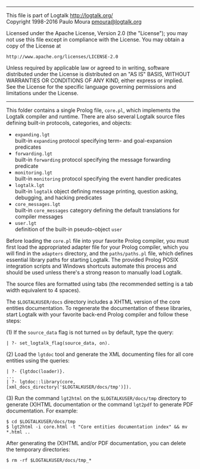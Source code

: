 ________________________________________________________________________

This file is part of Logtalk <http://logtalk.org/>  
Copyright 1998-2016 Paulo Moura <pmoura@logtalk.org>

Licensed under the Apache License, Version 2.0 (the "License");
you may not use this file except in compliance with the License.
You may obtain a copy of the License at

    http://www.apache.org/licenses/LICENSE-2.0

Unless required by applicable law or agreed to in writing, software
distributed under the License is distributed on an "AS IS" BASIS,
WITHOUT WARRANTIES OR CONDITIONS OF ANY KIND, either express or implied.
See the License for the specific language governing permissions and
limitations under the License.
________________________________________________________________________


This folder contains a single Prolog file, `core.pl`, which implements the
Logtalk compiler and runtime. There are also several Logtalk source files
defining built-in protocols, categories, and objects:

- `expanding.lgt`  
	built-in `expanding` protocol specifying term- and goal-expansion predicates
- `forwarding.lgt`  
	built-in `forwarding` protocol specifying the message forwarding predicate
- `monitoring.lgt`  
	built-in `monitoring` protocol specifying the event handler predicates
- `logtalk.lgt`  
	built-in `logtalk` object defining message printing, question asking, debugging, and hacking predicates
- `core_messages.lgt`  
	built-in `core_messages` category defining the default translations for compiler messages
- `user.lgt`  
	definition of the built-in pseudo-object `user`

Before loading the `core.pl` file into your favorite Prolog compiler,
you must first load the appropriated adapter file for your Prolog
compiler, which you will find in the `adapters` directory, and the
`paths/paths.pl` file, which defines essential library paths for
starting Logtalk. The provided Prolog POSIX integration scripts and
Windows shortcuts automate this process and should be used unless
there's a strong reason to manually load Logtalk.

The source files are formatted using tabs (the recommended setting is
a tab width equivalent to 4 spaces).

The `$LOGTALKUSER/docs` directory includes a XHTML version of the core
entities documentation. To regenerate the documentation of these libraries,
start Logtalk with your favorite back-end Prolog compiler and follow these
steps:

(1) If the `source_data` flag is not turned `on` by default, type the query:

	| ?- set_logtalk_flag(source_data, on).

(2) Load the `lgtdoc` tool and generate the XML documenting files for all
core entities using the queries:

	| ?- {lgtdoc(loader)}.
	...
	| ?- lgtdoc::library(core, [xml_docs_directory('$LOGTALKUSER/docs/tmp')]).

(3) Run the command `lgt2html` on the `$LOGTALKUSER/docs/tmp` directory
to generate (X)HTML documentation or the command `lgt2pdf` to generate PDF
documentation. For example:

	$ cd $LOGTALKUSER/docs/tmp
	$ lgt2html -i core.html -t "Core entities documentation index" && mv *.html ..

After generating the (X)HTML and/or PDF documentation, you can delete the
temporary directories:

	$ rm -rf $LOGTALKUSER/docs/tmp_*
